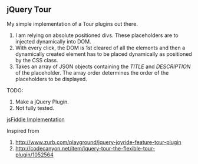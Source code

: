 jQuery Tour
-----------

My simple implementation of a Tour plugins out there.

1. I am relying on absolute positioned divs. These placeholders are to injected dynamically into DOM.
2. With every click, the DOM is 1st cleared of all the elements and then a dynamically created element has to be placed dynamically as positioned by the CSS class.
3. Takes an array of JSON objects containing the *TITLE*  and *DESCRIPTION* of the placeholder. The array order determines the order of the placeholders to be displayed.

TODO:

1. Make a jQuery Plugin.
2. Not fully tested.

[jsFiddle Implementation](http://jsfiddle.net/abhimehta/Brbps/)


Inspired from

1. http://www.zurb.com/playground/jquery-joyride-feature-tour-plugin
2. http://codecanyon.net/item/jquery-tour-the-flexible-tour-plugin/1052564
